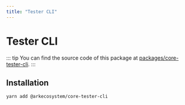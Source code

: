 ```yaml
---
title: "Tester CLI"
---
```


# Tester CLI

::: tip
You can find the source code of this package at [packages/core-tester-cli](https://github.com/ARKEcosystem/core/tree/develop/packages/core-tester-cli).
:::

## Installation

```bash
yarn add @arkecosystem/core-tester-cli
```
